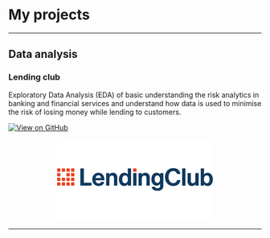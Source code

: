 # My projects
---
## Data analysis

### Lending club

Exploratory Data Analysis (EDA) of basic understanding the risk analytics in banking and financial services and understand how data is used to minimise the risk of losing money while lending to customers.

[![View on GitHub](https://img.shields.io/badge/GitHub-View_on_GitHub-blue?logo=GitHub)](https://github.com/shivasaibondugula/LendingClub)

<center><img src="images/lending_club.png"/></center>

---

